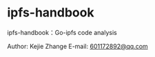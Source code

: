 # ipfs-handbook

ipfs-handbook：Go-ipfs code analysis

Author: Kejie Zhange
E-mail: 601172892@qq.com

